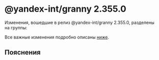 # @yandex-int/granny 2.355.0

<!-- ЧЕЛОВЕЧЕСКОЕ ВСТУПЛЕНИЕ -->

Изменения, вошедшие в релиз @yandex-int/granny 2.355.0, разделены на группы:

Все важные изменения подробно описаны [ниже](#Пояснения).

## Пояснения

